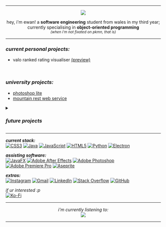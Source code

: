 <hr>
<p align="center"><img src="https://i.gifer.com/C6tt.gif"<br></p>
<p align="center">hey, i'm ewan! a <b>software engineering</b> student from wales in my third year; currently specialising in <b>object-oriented programming</b><br><i><sup>(when i'm not fixated on pkmn, that is)</sup></i></p>
<hr>

<h3><i>current personal projects:</i></h3>
<ul>
  <li>valo ranked rating visualiser <a href="https://github.com/user-attachments/assets/b90c449d-9d38-4a26-bb25-d74577257494">(preview)</a></li>
</ul>
<br>

<h3><i>university projects:</i></h3>
<ul>
  <li><a href="https://github.com/ewanlew/CW256-photoshop-lite">photoshop lite</a></li>
  <li><a href="https://github.com/ewanlew/CW-mountain-rest-service">mountain rest web service</a></li>
</ul>

<details>
  <summary><h3><i>future projects</i></h3></summary>
  <sub>secret ;)</sub>
</details>
<hr>

<b><i>current stack:</i></b><br>
[![CSS3](https://img.shields.io/badge/css3-%231572B6.svg?style=for-the-badge&logo=css3&logoColor=white)](#) [![Java](https://img.shields.io/badge/java-%23ED8B00.svg?style=for-the-badge&logo=openjdk&logoColor=white)](#) [![JavaScript](https://img.shields.io/badge/javascript-%23323330.svg?style=for-the-badge&logo=javascript&logoColor=%23F7DF1E)](#) [![HTML5](https://img.shields.io/badge/html5-%23E34F26.svg?style=for-the-badge&logo=html5&logoColor=white)](#) [![Python](https://img.shields.io/badge/python-3670A0?style=for-the-badge&logo=python&logoColor=ffdd54)](#) [![Electron](https://img.shields.io/badge/electron-%23323330.svg?style=for-the-badge&logo=electron&logoColor=white)](#)

<b><i>assisting software:</i></b><br>
[![JavaFX](https://img.shields.io/badge/javafx-%23FF0000.svg?style=for-the-badge&logo=javafx&logoColor=white)](#) [![Adobe After Effects](https://img.shields.io/badge/Adobe%20After%20Effects-9999FF.svg?style=for-the-badge&logo=Adobe%20After%20Effects&logoColor=white)](#) [![Adobe Photoshop](https://img.shields.io/badge/adobe%20photoshop-%2331A8FF.svg?style=for-the-badge&logo=adobe%20photoshop&logoColor=white)](#) [![Adobe Premiere Pro](https://img.shields.io/badge/Adobe%20Premiere%20Pro-9999FF.svg?style=for-the-badge&logo=Adobe%20Premiere%20Pro&logoColor=white)](#) [![Aseprite](https://img.shields.io/badge/Aseprite-FFFFFF?style=for-the-badge&logo=Aseprite&logoColor=#7D929E)](#)

<b><i>extras:</i></b><br>
[![Instagram](https://img.shields.io/badge/Instagram-%23E4405F.svg?logo=Instagram&logoColor=white)](https://instagram.com/ewan.lew) [![Gmail](https://img.shields.io/badge/Gmail-D14836?logo=gmail&logoColor=white)](mailto:ewann.lew@gmail.com) [![LinkedIn](https://img.shields.io/badge/LinkedIn-%230077B5.svg?logo=linkedin&logoColor=white)](https://linkedin.com/in/ewan-lewis-492aa9283) [![Stack Overflow](https://img.shields.io/badge/-Stackoverflow-FE7A16?logo=stack-overflow&logoColor=white)](https://stackoverflow.com/users/27470961) [![GitHub](https://img.shields.io/badge/GitHub-%23121011.svg?logo=github&logoColor=white)](https://github.com/ewanlew?tab=repositories)

<i>if ur interested :p</i><br>
[![Ko-Fi](https://img.shields.io/badge/Ko--fi-F16061?style=for-the-badge&logo=ko-fi&logoColor=white)](https://ko-fi.com/ewanlew) 

<hr>

<p align="center"><i>i'm currently listening to:</i><br><a href="https://spotify-github-profile.kittinanx.com/api/view?uid=ewanllewis&redirect=true"><img src="https://spotify-github-profile.kittinanx.com/api/view?uid=ewanllewis&cover_image=true&theme=novatorem&show_offline=false&background_color=121212&interchange=false&bar_color=53b14f&bar_color_cover=false"></a></p>

<hr>
